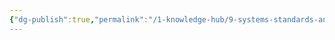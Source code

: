 ```yaml
---
{"dg-publish":true,"permalink":"/1-knowledge-hub/9-systems-standards-and-plans-in-place/whole-life-design-drawing-excalidraw/","tags":["excalidraw"],"noteIcon":""}
---
```

<style> .container {font-family: sans-serif; text-align: center;} .button-wrapper button {z-index: 1;height: 40px; width: 100px; margin: 10px;padding: 5px;} .excalidraw .App-menu_top .buttonList { display: flex;} .excalidraw-wrapper { height: 800px; margin: 50px; position: relative;} :root[dir="ltr"] .excalidraw .layer-ui__wrapper .zen-mode-transition.App-menu_bottom--transition-left {transform: none;} </style><script src="https://cdn.jsdelivr.net/npm/react@17/umd/react.production.min.js"></script><script src="https://cdn.jsdelivr.net/npm/react-dom@17/umd/react-dom.production.min.js"></script><script type="text/javascript" src="https://cdn.jsdelivr.net/npm/@excalidraw/excalidraw@0/dist/excalidraw.production.min.js"></script><div id="Whole_Life_Design_Drawingexcalidraw.md"></div><script>(function(){const InitialData={"type":"excalidraw","version":2,"source":"https://github.com/zsviczian/obsidian-excalidraw-plugin/releases/tag/2.9.2","elements":[{"id":"o38tMphd","type":"text","x":-844.5,"y":-191.97991071428572,"width":155.2679443359375,"height":45,"angle":0,"strokeColor":"#1e1e1e","backgroundColor":"transparent","fillStyle":"solid","strokeWidth":2,"strokeStyle":"solid","roughness":1,"opacity":100,"groupIds":[],"frameId":null,"index":"a1","roundness":null,"seed":16161003,"version":85,"versionNonce":1665982091,"isDeleted":false,"boundElements":[],"updated":1743486677004,"link":null,"locked":false,"text":"Life Has ","rawText":"Life Has ","fontSize":36,"fontFamily":5,"textAlign":"left","verticalAlign":"top","containerId":null,"originalText":"Life Has ","autoResize":true,"lineHeight":1.25},{"id":"FO3WvwQVC3SA8tZGu2rhy","type":"arrow","x":-652.5,"y":-171.97991071428572,"width":194,"height":15,"angle":0,"strokeColor":"#1e1e1e","backgroundColor":"transparent","fillStyle":"solid","strokeWidth":2,"strokeStyle":"solid","roughness":1,"opacity":100,"groupIds":[],"frameId":null,"index":"a2","roundness":{"type":2},"seed":1504643755,"version":121,"versionNonce":1256641835,"isDeleted":false,"boundElements":[],"updated":1743486677004,"link":null,"locked":false,"points":[[0,0],[194,15]],"lastCommittedPoint":null,"startBinding":null,"endBinding":null,"startArrowhead":null,"endArrowhead":"arrow","elbowed":false},{"id":"ftQapVwG1U3_u67oae5Af","type":"rectangle","x":-375.5,"y":-201.9799107142857,"width":255,"height":47.99999999999998,"angle":0,"strokeColor":"#1e1e1e","backgroundColor":"transparent","fillStyle":"solid","strokeWidth":2,"strokeStyle":"solid","roughness":1,"opacity":100,"groupIds":[],"frameId":null,"index":"a3","roundness":{"type":3},"seed":1424936651,"version":153,"versionNonce":625539019,"isDeleted":false,"boundElements":[{"id":"-vJOIjCK3lzqhtRuK2vbd","type":"arrow"},{"id":"5ZtbZkZsVScZqamrRWmmN","type":"arrow"}],"updated":1743486677004,"link":null,"locked":false},{"id":"ICp4bphY","type":"text","x":-288.5,"y":-200.97991071428572,"width":110.41195678710938,"height":45,"angle":0,"strokeColor":"#1e1e1e","backgroundColor":"transparent","fillStyle":"solid","strokeWidth":2,"strokeStyle":"solid","roughness":1,"opacity":100,"groupIds":[],"frameId":null,"index":"a4","roundness":null,"seed":1357886981,"version":155,"versionNonce":395929515,"isDeleted":false,"boundElements":[],"updated":1743486677004,"link":null,"locked":false,"text":"Basis ","rawText":"Basis ","fontSize":36,"fontFamily":5,"textAlign":"left","verticalAlign":"top","containerId":null,"originalText":"Basis ","autoResize":true,"lineHeight":1.25},{"id":"-vJOIjCK3lzqhtRuK2vbd","type":"arrow","x":-113.5,"y":-175.20428599024157,"width":258,"height":17.77562472404415,"angle":0,"strokeColor":"#1971c2","backgroundColor":"transparent","fillStyle":"solid","strokeWidth":2,"strokeStyle":"solid","roughness":1,"opacity":100,"groupIds":[],"frameId":null,"index":"a6","roundness":{"type":2},"seed":1783567045,"version":170,"versionNonce":407600389,"isDeleted":false,"boundElements":[],"updated":1743486677005,"link":null,"locked":false,"points":[[0,0],[258,-17.77562472404415]],"lastCommittedPoint":null,"startBinding":{"elementId":"ftQapVwG1U3_u67oae5Af","focus":0.367319538777444,"gap":7,"fixedPoint":null},"endBinding":null,"startArrowhead":null,"endArrowhead":"arrow","elbowed":false},{"id":"lsy6YRwm","type":"text","x":151.5,"y":-227.97991071428572,"width":154.33193969726562,"height":45,"angle":0,"strokeColor":"#1971c2","backgroundColor":"transparent","fillStyle":"solid","strokeWidth":2,"strokeStyle":"solid","roughness":1,"opacity":100,"groupIds":[],"frameId":null,"index":"a7","roundness":null,"seed":1581923621,"version":43,"versionNonce":1654503659,"isDeleted":false,"boundElements":[],"updated":1743486677004,"link":null,"locked":false,"text":"Routines","rawText":"Routines","fontSize":36,"fontFamily":5,"textAlign":"left","verticalAlign":"top","containerId":null,"originalText":"Routines","autoResize":true,"lineHeight":1.25},{"id":"i9KcwAUyP2UyUWuePDn6Z","type":"ellipse","x":-461.5,"y":-187.97991071428572,"width":13,"height":63,"angle":0,"strokeColor":"#1e1e1e","backgroundColor":"transparent","fillStyle":"solid","strokeWidth":2,"strokeStyle":"solid","roughness":1,"opacity":100,"groupIds":[],"frameId":null,"index":"a9","roundness":{"type":2},"seed":1857569131,"version":63,"versionNonce":871195531,"isDeleted":false,"boundElements":[{"id":"5ZtbZkZsVScZqamrRWmmN","type":"arrow"},{"id":"Q9_I89kXhLVXUXLjW0KMn","type":"arrow"}],"updated":1743486677004,"link":null,"locked":false},{"id":"5ZtbZkZsVScZqamrRWmmN","type":"arrow","x":-451.5,"y":-163.97991071428572,"width":80,"height":20,"angle":0,"strokeColor":"#1e1e1e","backgroundColor":"transparent","fillStyle":"solid","strokeWidth":2,"strokeStyle":"solid","roughness":1,"opacity":100,"groupIds":[],"frameId":null,"index":"aA","roundness":{"type":2},"seed":1867526251,"version":123,"versionNonce":410632133,"isDeleted":false,"boundElements":[],"updated":1743486677005,"link":null,"locked":false,"points":[[0,0],[80,-20]],"lastCommittedPoint":null,"startBinding":{"elementId":"i9KcwAUyP2UyUWuePDn6Z","focus":-0.21003816401437947,"gap":1,"fixedPoint":null},"endBinding":{"elementId":"ftQapVwG1U3_u67oae5Af","focus":0.6599552572706937,"gap":1,"fixedPoint":null},"startArrowhead":null,"endArrowhead":"arrow","elbowed":false},{"id":"Q9_I89kXhLVXUXLjW0KMn","type":"arrow","x":-447.5,"y":-130.97991071428572,"width":75,"height":39,"angle":0,"strokeColor":"#1e1e1e","backgroundColor":"transparent","fillStyle":"solid","strokeWidth":2,"strokeStyle":"solid","roughness":1,"opacity":100,"groupIds":[],"frameId":null,"index":"aB","roundness":{"type":2},"seed":490892523,"version":91,"versionNonce":1628929829,"isDeleted":false,"boundElements":[],"updated":1743486677005,"link":null,"locked":false,"points":[[0,0],[75,39]],"lastCommittedPoint":null,"startBinding":{"elementId":"i9KcwAUyP2UyUWuePDn6Z","focus":0.6818005192153058,"gap":3.555921379439921,"fixedPoint":null},"endBinding":null,"startArrowhead":null,"endArrowhead":"arrow","elbowed":false},{"id":"ZMwW3k1zXdykHtwmRWQsu","type":"rectangle","x":-374.5,"y":-103.97991071428572,"width":256,"height":55,"angle":0,"strokeColor":"#1e1e1e","backgroundColor":"transparent","fillStyle":"solid","strokeWidth":2,"strokeStyle":"solid","roughness":1,"opacity":100,"groupIds":[],"frameId":null,"index":"aC","roundness":{"type":3},"seed":520042539,"version":96,"versionNonce":2051460267,"isDeleted":false,"boundElements":[{"type":"text","id":"Eh29m81H"}],"updated":1743486677004,"link":null,"locked":false},{"id":"Eh29m81H","type":"text","x":-310.48998260498047,"y":-98.97991071428572,"width":127.97996520996094,"height":45,"angle":0,"strokeColor":"#1e1e1e","backgroundColor":"transparent","fillStyle":"solid","strokeWidth":2,"strokeStyle":"solid","roughness":1,"opacity":100,"groupIds":[],"frameId":null,"index":"aD","roundness":null,"seed":2051524517,"version":39,"versionNonce":1690173259,"isDeleted":false,"boundElements":[],"updated":1743486677004,"link":null,"locked":false,"text":"Addons","rawText":"Addons","fontSize":36,"fontFamily":5,"textAlign":"center","verticalAlign":"middle","containerId":"ZMwW3k1zXdykHtwmRWQsu","originalText":"Addons","autoResize":true,"lineHeight":1.25},{"id":"7PlHUO0xA8M-Fr4bLjKgV","type":"arrow","x":-110.30974654592575,"y":-82.14817453656991,"width":258,"height":17.77562472404415,"angle":0,"strokeColor":"#1971c2","backgroundColor":"transparent","fillStyle":"solid","strokeWidth":2,"strokeStyle":"solid","roughness":1,"opacity":100,"groupIds":[],"frameId":null,"index":"aE","roundness":{"type":2},"seed":1592596517,"version":187,"versionNonce":1794498027,"isDeleted":false,"boundElements":[],"updated":1743486677004,"link":null,"locked":false,"points":[[0,0],[258,-17.77562472404415]],"lastCommittedPoint":null,"startBinding":null,"endBinding":null,"startArrowhead":null,"endArrowhead":"arrow","elbowed":false},{"id":"2ypRy1K8","type":"text","x":149.5,"y":-146.97991071428572,"width":174.70794677734375,"height":90,"angle":0,"strokeColor":"#1971c2","backgroundColor":"transparent","fillStyle":"solid","strokeWidth":2,"strokeStyle":"solid","roughness":1,"opacity":100,"groupIds":[],"frameId":null,"index":"aF","roundness":null,"seed":315259851,"version":117,"versionNonce":670623883,"isDeleted":false,"boundElements":[],"updated":1743486677004,"link":null,"locked":false,"text":"Projects \n& Spheres","rawText":"Projects \n& Spheres","fontSize":36,"fontFamily":5,"textAlign":"left","verticalAlign":"top","containerId":null,"originalText":"Projects \n& Spheres","autoResize":true,"lineHeight":1.25},{"id":"ECnxKtOg3_TkLboffHda6","type":"line","x":274.0148164528971,"y":-317.80742066563477,"width":172.8571428571429,"height":158.57142857142856,"angle":0,"strokeColor":"#2f9e44","backgroundColor":"transparent","fillStyle":"solid","strokeWidth":2,"strokeStyle":"solid","roughness":1,"opacity":100,"groupIds":[],"frameId":null,"index":"aI","roundness":{"type":2},"seed":1513094917,"version":60,"versionNonce":723073093,"isDeleted":false,"boundElements":[],"updated":1743486698762,"link":null,"locked":false,"points":[[0,0],[172.8571428571429,158.57142857142856]],"lastCommittedPoint":null,"startBinding":null,"endBinding":null,"startArrowhead":null,"endArrowhead":null},{"id":"Kl7rN57nq-5YAfeW7AInu","type":"line","x":449.7291021671829,"y":-160.6645635227776,"width":141.42857142857156,"height":191.42857142857144,"angle":0,"strokeColor":"#2f9e44","backgroundColor":"transparent","fillStyle":"solid","strokeWidth":2,"strokeStyle":"solid","roughness":1,"opacity":100,"groupIds":[],"frameId":null,"index":"aJ","roundness":{"type":2},"seed":152801579,"version":38,"versionNonce":1241319179,"isDeleted":false,"boundElements":[],"updated":1743486702061,"link":null,"locked":false,"points":[[0,0],[-141.42857142857156,191.42857142857144]],"lastCommittedPoint":null,"startBinding":null,"endBinding":null,"startArrowhead":null,"endArrowhead":null},{"id":"J4wEO_uD3e1dnsEV5mBoT","type":"arrow","x":451.157673595754,"y":-159.23599209420615,"width":204.28571428571422,"height":0,"angle":0,"strokeColor":"#2f9e44","backgroundColor":"transparent","fillStyle":"solid","strokeWidth":2,"strokeStyle":"solid","roughness":1,"opacity":100,"groupIds":[],"frameId":null,"index":"aK","roundness":{"type":2},"seed":920737413,"version":62,"versionNonce":1584130117,"isDeleted":false,"boundElements":[{"type":"text","id":"ORZH5pwH"}],"updated":1743486728045,"link":null,"locked":false,"points":[[0,0],[204.28571428571422,0]],"lastCommittedPoint":null,"startBinding":null,"endBinding":null,"startArrowhead":null,"endArrowhead":"arrow","elbowed":false},{"id":"ORZH5pwH","type":"text","x":533.7705395887087,"y":-181.73599209420615,"width":39.05998229980469,"height":45,"angle":0,"strokeColor":"#2f9e44","backgroundColor":"transparent","fillStyle":"solid","strokeWidth":2,"strokeStyle":"solid","roughness":1,"opacity":100,"groupIds":[],"frameId":null,"index":"aKV","roundness":null,"seed":1099573093,"version":5,"versionNonce":2094623371,"isDeleted":false,"boundElements":[],"updated":1743486728046,"link":null,"locked":false,"text":"by","rawText":"by","fontSize":36,"fontFamily":5,"textAlign":"center","verticalAlign":"middle","containerId":"J4wEO_uD3e1dnsEV5mBoT","originalText":"by","autoResize":true,"lineHeight":1.25},{"id":"eZEDqXKP","type":"text","x":465.4433878814684,"y":-207.8074206656347,"width":161.53192138671875,"height":45,"angle":0,"strokeColor":"#2f9e44","backgroundColor":"transparent","fillStyle":"solid","strokeWidth":2,"strokeStyle":"solid","roughness":1,"opacity":100,"groupIds":[],"frameId":null,"index":"aL","roundness":null,"seed":1359625029,"version":61,"versionNonce":824544075,"isDeleted":false,"boundElements":[],"updated":1743486730855,"link":null,"locked":false,"text":"Tracking ","rawText":"Tracking ","fontSize":36,"fontFamily":5,"textAlign":"left","verticalAlign":"top","containerId":null,"originalText":"Tracking ","autoResize":true,"lineHeight":1.25},{"id":"TIsSpVgl","type":"text","x":711.1576735957542,"y":-206.37884923706332,"width":232.9559326171875,"height":270,"angle":0,"strokeColor":"#2f9e44","backgroundColor":"transparent","fillStyle":"solid","strokeWidth":2,"strokeStyle":"solid","roughness":1,"opacity":100,"groupIds":[],"frameId":null,"index":"aM","roundness":null,"seed":138153419,"version":68,"versionNonce":1980194437,"isDeleted":false,"boundElements":[],"updated":1743486769923,"link":null,"locked":false,"text":"Habits App\nNotion\nS. health App\nBluecoins\nObsidian\n","rawText":"Habits App\nNotion\nS. health App\nBluecoins\nObsidian\n","fontSize":36,"fontFamily":5,"textAlign":"left","verticalAlign":"top","containerId":null,"originalText":"Habits App\nNotion\nS. health App\nBluecoins\nObsidian\n","autoResize":true,"lineHeight":1.25},{"id":"s9R1GWsQqSSdfm8OlSzeo","type":"ellipse","x":-371.6994692613887,"y":57.90686504865096,"width":252.8571428571429,"height":115.71428571428578,"angle":0,"strokeColor":"#1e1e1e","backgroundColor":"transparent","fillStyle":"solid","strokeWidth":2,"strokeStyle":"solid","roughness":1,"opacity":100,"groupIds":[],"frameId":null,"index":"aN","roundness":{"type":2},"seed":405288683,"version":41,"versionNonce":1000705829,"isDeleted":false,"boundElements":[{"type":"text","id":"eaSsG3qp"},{"id":"HvVj3HE4FQxdsX97cEcQS","type":"arrow"}],"updated":1743486815249,"link":null,"locked":false},{"id":"eaSsG3qp","type":"text","x":-305.3613764802777,"y":93.35282985142928,"width":120.38395690917969,"height":45,"angle":0,"strokeColor":"#1e1e1e","backgroundColor":"transparent","fillStyle":"solid","strokeWidth":2,"strokeStyle":"solid","roughness":1,"opacity":100,"groupIds":[],"frameId":null,"index":"aO","roundness":null,"seed":184002027,"version":12,"versionNonce":133987691,"isDeleted":false,"boundElements":[],"updated":1743486798340,"link":null,"locked":false,"text":"Liesure","rawText":"Liesure","fontSize":36,"fontFamily":5,"textAlign":"center","verticalAlign":"middle","containerId":"s9R1GWsQqSSdfm8OlSzeo","originalText":"Liesure","autoResize":true,"lineHeight":1.25},{"id":"HvVj3HE4FQxdsX97cEcQS","type":"arrow","x":-113.3515146482263,"y":115.79239072174254,"width":232.27087026948325,"height":18.884871494865948,"angle":0,"strokeColor":"#1971c2","backgroundColor":"transparent","fillStyle":"solid","strokeWidth":2,"strokeStyle":"solid","roughness":1,"opacity":100,"groupIds":[],"frameId":null,"index":"aP","roundness":{"type":2},"seed":784027979,"version":242,"versionNonce":571791205,"isDeleted":false,"boundElements":[],"updated":1743526895939,"link":null,"locked":false,"points":[[0,0],[232.27087026948325,18.884871494865948]],"lastCommittedPoint":null,"startBinding":{"elementId":"s9R1GWsQqSSdfm8OlSzeo","focus":-0.15699923208660954,"gap":5.490824997125657,"fixedPoint":null},"endBinding":null,"startArrowhead":null,"endArrowhead":"arrow","elbowed":false},{"id":"A1sxpQqs","type":"text","x":134.1942696214935,"y":112.54972219150807,"width":200.8799285888672,"height":180,"angle":0,"strokeColor":"#1971c2","backgroundColor":"transparent","fillStyle":"solid","strokeWidth":2,"strokeStyle":"solid","roughness":1,"opacity":100,"groupIds":[],"frameId":null,"index":"aR","roundness":null,"seed":2015959723,"version":89,"versionNonce":141948683,"isDeleted":false,"boundElements":[],"updated":1743486861122,"link":null,"locked":false,"text":"Books, \nMovies,\nFamily Time\nTravel etc","rawText":"Books, \nMovies,\nFamily Time\nTravel etc","fontSize":36,"fontFamily":5,"textAlign":"left","verticalAlign":"top","containerId":null,"originalText":"Books, \nMovies,\nFamily Time\nTravel etc","autoResize":true,"lineHeight":1.25},{"id":"gyvGq2XmVjtfx6cgKY_G6","type":"arrow","x":391.3447879673782,"y":210.94257933436523,"width":244.28571428571416,"height":1.4285714285714448,"angle":0,"strokeColor":"#2f9e44","backgroundColor":"transparent","fillStyle":"solid","strokeWidth":2,"strokeStyle":"solid","roughness":1,"opacity":100,"groupIds":[],"frameId":null,"index":"aY","roundness":{"type":2},"seed":641907109,"version":107,"versionNonce":270097573,"isDeleted":false,"boundElements":[{"type":"text","id":"KjBbVSJZ"}],"updated":1743486874734,"link":null,"locked":false,"points":[[0,0],[244.28571428571416,1.4285714285714448]],"lastCommittedPoint":null,"startBinding":{"elementId":"yMzUTo4z","focus":1.1591032802396304,"gap":14.28571428571442,"fixedPoint":null},"endBinding":null,"startArrowhead":null,"endArrowhead":"arrow","elbowed":false},{"id":"KjBbVSJZ","type":"text","x":493.9576539603329,"y":189.15686504865096,"width":39.05998229980469,"height":45,"angle":0,"strokeColor":"#2f9e44","backgroundColor":"transparent","fillStyle":"solid","strokeWidth":2,"strokeStyle":"solid","roughness":1,"opacity":100,"groupIds":[],"frameId":null,"index":"aZ","roundness":null,"seed":593902853,"version":8,"versionNonce":1383598859,"isDeleted":false,"boundElements":[],"updated":1743486871007,"link":null,"locked":false,"text":"by","rawText":"by","fontSize":36,"fontFamily":5,"textAlign":"center","verticalAlign":"middle","containerId":"gyvGq2XmVjtfx6cgKY_G6","originalText":"by","autoResize":true,"lineHeight":1.25},{"id":"yMzUTo4z","type":"text","x":405.63050225309263,"y":162.37115076293668,"width":161.53192138671875,"height":45,"angle":0,"strokeColor":"#2f9e44","backgroundColor":"transparent","fillStyle":"solid","strokeWidth":2,"strokeStyle":"solid","roughness":1,"opacity":100,"groupIds":[],"frameId":null,"index":"aa","roundness":null,"seed":1812092005,"version":83,"versionNonce":7372805,"isDeleted":false,"boundElements":[{"id":"gyvGq2XmVjtfx6cgKY_G6","type":"arrow"}],"updated":1743486874734,"link":null,"locked":false,"text":"Tracking ","rawText":"Tracking ","fontSize":36,"fontFamily":5,"textAlign":"left","verticalAlign":"top","containerId":null,"originalText":"Tracking ","autoResize":true,"lineHeight":1.25},{"id":"WngME7hR","type":"text","x":665.4433878814684,"y":197.90686504865107,"width":291.27587890625,"height":45,"angle":0,"strokeColor":"#2f9e44","backgroundColor":"transparent","fillStyle":"solid","strokeWidth":2,"strokeStyle":"solid","roughness":1,"opacity":100,"groupIds":[],"frameId":null,"index":"ah","roundness":null,"seed":1199178437,"version":44,"versionNonce":273609611,"isDeleted":false,"boundElements":[],"updated":1743486889711,"link":null,"locked":false,"text":"Microsoft To do","rawText":"Microsoft To do","fontSize":36,"fontFamily":5,"textAlign":"left","verticalAlign":"top","containerId":null,"originalText":"Microsoft To do","autoResize":true,"lineHeight":1.25},{"id":"ZOPJXvrvGJMjWDHwce3ut","type":"freedraw","x":230.68148311956338,"y":-238.9185317767458,"width":966.6666666666665,"height":313.33333333333337,"angle":0,"strokeColor":"#f08c00","backgroundColor":"transparent","fillStyle":"solid","strokeWidth":1,"strokeStyle":"solid","roughness":1,"opacity":100,"groupIds":[],"frameId":null,"index":"aj","roundness":null,"seed":2045846923,"version":107,"versionNonce":1737623429,"isDeleted":false,"boundElements":[],"updated":1743498322544,"link":null,"locked":false,"points":[[0,0],[0,-13.333333333333371],[0,-42.222222222222285],[0,-46.66666666666663],[2.2222222222221717,-66.66666666666663],[2.2222222222221717,-84.44444444444446],[2.2222222222221717,-93.33333333333337],[2.2222222222221717,-102.22222222222229],[2.2222222222221717,-111.11111111111109],[2.2222222222221717,-120],[2.2222222222221717,-124.44444444444446],[2.2222222222221717,-131.1111111111111],[2.2222222222221717,-135.55555555555554],[2.2222222222221717,-142.22222222222229],[4.444444444444343,-151.1111111111111],[6.6666666666667425,-157.77777777777783],[6.6666666666667425,-162.22222222222229],[8.888888888888914,-166.66666666666669],[11.111111111111086,-171.11111111111114],[15.555555555555657,-180],[20,-186.66666666666669],[28.888888888888914,-193.33333333333337],[31.111111111111086,-193.33333333333337],[46.66666666666674,-202.22222222222223],[55.55555555555566,-204.44444444444446],[66.66666666666674,-208.8888888888889],[84.44444444444434,-211.11111111111114],[97.77777777777783,-211.11111111111114],[115.55555555555566,-211.11111111111114],[144.44444444444434,-213.33333333333337],[162.22222222222217,-213.33333333333337],[180,-213.33333333333337],[195.55555555555566,-213.33333333333337],[217.77777777777783,-213.33333333333337],[231.1111111111113,-211.11111111111114],[242.22222222222217,-206.66666666666669],[257.7777777777778,-200],[266.6666666666665,-195.55555555555554],[275.55555555555566,-188.8888888888889],[288.8888888888887,-180],[297.7777777777778,-171.11111111111114],[304.44444444444434,-168.8888888888889],[317.7777777777778,-157.77777777777783],[324.44444444444434,-148.8888888888889],[342.2222222222222,-133.33333333333337],[353.3333333333335,-122.22222222222229],[366.6666666666665,-111.11111111111109],[375.55555555555566,-102.22222222222229],[388.8888888888887,-91.11111111111109],[400,-82.22222222222229],[406.6666666666665,-77.77777777777783],[424.44444444444434,-66.66666666666663],[442.2222222222222,-57.77777777777783],[453.3333333333335,-51.111111111111086],[471.1111111111113,-44.44444444444446],[491.1111111111113,-35.55555555555554],[513.3333333333335,-26.66666666666663],[535.5555555555557,-20],[564.4444444444443,-11.111111111111086],[595.5555555555557,-6.666666666666629],[613.3333333333335,-2.2222222222222854],[626.6666666666665,-2.2222222222222854],[633.3333333333335,0],[664.4444444444443,4.444444444444457],[677.7777777777778,4.444444444444457],[695.5555555555557,4.444444444444457],[708.8888888888887,4.444444444444457],[722.2222222222222,4.444444444444457],[737.7777777777778,2.2222222222221717],[742.2222222222222,0],[760,-4.444444444444457],[768.8888888888887,-6.666666666666629],[777.7777777777778,-6.666666666666629],[786.6666666666665,-6.666666666666629],[791.1111111111113,-6.666666666666629],[795.5555555555557,-6.666666666666629],[797.7777777777778,-6.666666666666629],[800,-6.666666666666629],[802.2222222222222,-6.666666666666629],[804.4444444444443,-2.2222222222222854],[808.8888888888887,2.2222222222221717],[815.5555555555557,8.888888888888914],[822.2222222222222,15.555555555555543],[828.8888888888887,22.22222222222217],[833.3333333333335,26.66666666666663],[840,33.33333333333337],[846.6666666666665,42.22222222222217],[851.1111111111113,46.66666666666663],[857.7777777777778,53.33333333333337],[864.4444444444443,57.777777777777715],[871.1111111111113,64.44444444444446],[880,73.33333333333337],[886.6666666666665,77.77777777777771],[897.7777777777778,88.88888888888891],[902.2222222222222,88.88888888888891],[911.1111111111113,93.33333333333337],[915.5555555555557,95.55555555555554],[920,95.55555555555554],[924.4444444444443,97.77777777777771],[928.8888888888887,100],[937.7777777777778,100],[944.4444444444443,100],[953.3333333333335,100],[962.2222222222222,100],[966.6666666666665,100],[966.6666666666665,100]],"pressures":[],"simulatePressure":true,"lastCommittedPoint":null},{"id":"rtusSFPKxBDkZOAm5RFv0","type":"arrow","x":1175.1259275640077,"y":-141.14075399896808,"width":48.88888888888914,"height":11.1111111111112,"angle":0,"strokeColor":"#f08c00","backgroundColor":"transparent","fillStyle":"solid","strokeWidth":1,"strokeStyle":"solid","roughness":1,"opacity":100,"groupIds":[],"frameId":null,"index":"ak","roundness":{"type":2},"seed":1477688811,"version":24,"versionNonce":1454675307,"isDeleted":false,"boundElements":[],"updated":1743498327229,"link":null,"locked":false,"points":[[0,0],[48.88888888888914,11.1111111111112]],"lastCommittedPoint":null,"startBinding":null,"endBinding":null,"startArrowhead":null,"endArrowhead":"arrow","elbowed":false},{"id":"QFdj5DkN","type":"text","x":1592.903705341786,"y":-321.14075399896797,"width":328.9678955078125,"height":180,"angle":0,"strokeColor":"#f08c00","backgroundColor":"transparent","fillStyle":"solid","strokeWidth":1,"strokeStyle":"solid","roughness":1,"opacity":100,"groupIds":[],"frameId":null,"index":"al","roundness":null,"seed":553019941,"version":98,"versionNonce":15037281,"isDeleted":false,"boundElements":[{"id":"hyiYiMqzCZoMAz4sQQAp-","type":"arrow"},{"id":"nkF9APCoTSjKceRhdohfz","type":"arrow"},{"id":"00x-PkKlW7oix43sxxkv5","type":"arrow"}],"updated":1743526412288,"link":null,"locked":false,"text":"1. Morning Routine\n2. Evening Routine\n3. Office Routine\n","rawText":"1. Morning Routine\n2. Evening Routine\n3. Office Routine\n","fontSize":36,"fontFamily":5,"textAlign":"left","verticalAlign":"top","containerId":null,"originalText":"1. Morning Routine\n2. Evening Routine\n3. Office Routine\n","autoResize":true,"lineHeight":1.25},{"id":"lm5HVYndmA8knVceudTbS","type":"ellipse","x":1237.3481497862304,"y":-196.69630955452362,"width":24.44444444444434,"height":137.77777777777783,"angle":0,"strokeColor":"#f08c00","backgroundColor":"transparent","fillStyle":"solid","strokeWidth":1,"strokeStyle":"solid","roughness":1,"opacity":100,"groupIds":[],"frameId":null,"index":"am","roundness":{"type":2},"seed":898999627,"version":73,"versionNonce":666316875,"isDeleted":false,"boundElements":[{"id":"VOWLzwCVxERrCcwZNRPyn","type":"arrow"},{"id":"3cSQ97NxKC8p8LCaOK_YN","type":"arrow"},{"id":"-HioPaYq_nh_9IGaIrTOW","type":"arrow"}],"updated":1743498831325,"link":null,"locked":false},{"id":"VOWLzwCVxERrCcwZNRPyn","type":"arrow","x":1252.9037053417856,"y":-161.14075399896808,"width":306.6666666666665,"height":102.22222222222217,"angle":0,"strokeColor":"#f08c00","backgroundColor":"transparent","fillStyle":"solid","strokeWidth":1,"strokeStyle":"solid","roughness":1,"opacity":100,"groupIds":[],"frameId":null,"index":"an","roundness":{"type":2},"seed":1789724747,"version":29,"versionNonce":1949569317,"isDeleted":false,"boundElements":[],"updated":1743498786063,"link":null,"locked":false,"points":[[0,0],[306.6666666666665,-102.22222222222217]],"lastCommittedPoint":null,"startBinding":{"elementId":"lm5HVYndmA8knVceudTbS","focus":-0.4669261078656116,"gap":1,"fixedPoint":null},"endBinding":null,"startArrowhead":null,"endArrowhead":"arrow","elbowed":false},{"id":"3cSQ97NxKC8p8LCaOK_YN","type":"arrow","x":1259.570372008452,"y":-125.58519844341254,"width":300,"height":155.55555555555566,"angle":0,"strokeColor":"#f08c00","backgroundColor":"transparent","fillStyle":"solid","strokeWidth":1,"strokeStyle":"solid","roughness":1,"opacity":100,"groupIds":[],"frameId":null,"index":"ao","roundness":{"type":2},"seed":1139476293,"version":27,"versionNonce":1306692011,"isDeleted":false,"boundElements":[],"updated":1743498788946,"link":null,"locked":false,"points":[[0,0],[300,155.55555555555566]],"lastCommittedPoint":null,"startBinding":{"elementId":"lm5HVYndmA8knVceudTbS","focus":-0.04282989723757818,"gap":1,"fixedPoint":null},"endBinding":null,"startArrowhead":null,"endArrowhead":"arrow","elbowed":false},{"id":"-HioPaYq_nh_9IGaIrTOW","type":"arrow","x":1244.0148164528969,"y":-76.69630955452362,"width":313.33333333333303,"height":344.44444444444457,"angle":0,"strokeColor":"#f08c00","backgroundColor":"transparent","fillStyle":"solid","strokeWidth":1,"strokeStyle":"solid","roughness":1,"opacity":100,"groupIds":[],"frameId":null,"index":"ap","roundness":{"type":2},"seed":1584514443,"version":58,"versionNonce":684858795,"isDeleted":false,"boundElements":[],"updated":1743498831325,"link":null,"locked":false,"points":[[0,0],[313.33333333333303,344.44444444444457]],"lastCommittedPoint":null,"startBinding":{"elementId":"lm5HVYndmA8knVceudTbS","focus":0.8152275250947015,"gap":1,"fixedPoint":null},"endBinding":null,"startArrowhead":null,"endArrowhead":"arrow","elbowed":false},{"id":"dp2CaW3D","type":"text","x":1615.1259275640077,"y":-36.69630955452362,"width":751.7516479492188,"height":135,"angle":0,"strokeColor":"#f08c00","backgroundColor":"transparent","fillStyle":"solid","strokeWidth":1,"strokeStyle":"solid","roughness":1,"opacity":100,"groupIds":[],"frameId":null,"index":"aq","roundness":null,"seed":1897519499,"version":204,"versionNonce":1284777931,"isDeleted":false,"boundElements":[],"updated":1743499739448,"link":null,"locked":false,"text":"1. Home Organizing routine\n2. Google Photos Organizing routine\n3. Insta all Saved posts organizing routine","rawText":"1. Home Organizing routine\n2. Google Photos Organizing routine\n3. Insta all Saved posts organizing routine","fontSize":36,"fontFamily":5,"textAlign":"left","verticalAlign":"top","containerId":null,"originalText":"1. Home Organizing routine\n2. Google Photos Organizing routine\n3. Insta all Saved posts organizing routine","autoResize":true,"lineHeight":1.25},{"id":"Y6FCL3iO","type":"text","x":1584.0148164528969,"y":249.97035711214312,"width":605.4837646484375,"height":135,"angle":0,"strokeColor":"#f08c00","backgroundColor":"transparent","fillStyle":"solid","strokeWidth":1,"strokeStyle":"solid","roughness":1,"opacity":100,"groupIds":[],"frameId":null,"index":"ar","roundness":null,"seed":2000652043,"version":201,"versionNonce":678049579,"isDeleted":false,"boundElements":[],"updated":1743499075082,"link":null,"locked":false,"text":"1. Monthly Financial R&P routine\n2. Quarterly Financial R&P routine\n3. Diet & Exercise R&P routine ","rawText":"1. Monthly Financial R&P routine\n2. Quarterly Financial R&P routine\n3. Diet & Exercise R&P routine ","fontSize":36,"fontFamily":5,"textAlign":"left","verticalAlign":"top","containerId":null,"originalText":"1. Monthly Financial R&P routine\n2. Quarterly Financial R&P routine\n3. Diet & Exercise R&P routine ","autoResize":true,"lineHeight":1.25},{"id":"O4RA6PKl","type":"text","x":1628.4592608973412,"y":-376.69630955452357,"width":222.40789794921875,"height":41.4,"angle":0,"strokeColor":"#f08c00","backgroundColor":"transparent","fillStyle":"solid","strokeWidth":1,"strokeStyle":"solid","roughness":1,"opacity":100,"groupIds":[],"frameId":null,"index":"as","roundness":null,"seed":37212843,"version":64,"versionNonce":500937739,"isDeleted":false,"boundElements":[],"updated":1743498964319,"link":null,"locked":false,"text":"Daily Routines","rawText":"Daily Routines","fontSize":36,"fontFamily":7,"textAlign":"left","verticalAlign":"top","containerId":null,"originalText":"Daily Routines","autoResize":true,"lineHeight":1.15},{"id":"OIHryNtS","type":"text","x":1770.6814831195634,"y":-78.9185317767458,"width":313.4158630371094,"height":41.4,"angle":0,"strokeColor":"#f08c00","backgroundColor":"transparent","fillStyle":"solid","strokeWidth":1,"strokeStyle":"solid","roughness":1,"opacity":100,"groupIds":[],"frameId":null,"index":"at","roundness":null,"seed":1732275531,"version":22,"versionNonce":1966557125,"isDeleted":false,"boundElements":[],"updated":1743498972488,"link":null,"locked":false,"text":"Organizing Routines","rawText":"Organizing Routines","fontSize":36,"fontFamily":7,"textAlign":"left","verticalAlign":"top","containerId":null,"originalText":"Organizing Routines","autoResize":true,"lineHeight":1.15},{"id":"fEu6LSBP","type":"text","x":1717.34814978623,"y":187.74813488992095,"width":263.015869140625,"height":41.4,"angle":0,"strokeColor":"#f08c00","backgroundColor":"transparent","fillStyle":"solid","strokeWidth":1,"strokeStyle":"solid","roughness":1,"opacity":100,"groupIds":[],"frameId":null,"index":"au","roundness":null,"seed":1669454469,"version":51,"versionNonce":630053419,"isDeleted":false,"boundElements":[],"updated":1743498983759,"link":null,"locked":false,"text":"Planner Routines","rawText":"Planner Routines","fontSize":36,"fontFamily":7,"textAlign":"left","verticalAlign":"top","containerId":null,"originalText":"Planner Routines","autoResize":true,"lineHeight":1.15},{"id":"G4oK14dkBJDNloENaJjl6","type":"freedraw","x":226.23703867511904,"y":-45.58519844341254,"width":1711.1111111111109,"height":786.6666666666667,"angle":0,"strokeColor":"#f08c00","backgroundColor":"transparent","fillStyle":"solid","strokeWidth":1,"strokeStyle":"solid","roughness":1,"opacity":100,"groupIds":[],"frameId":null,"index":"aw","roundness":null,"seed":1542421605,"version":146,"versionNonce":1100622533,"isDeleted":false,"boundElements":[],"updated":1743499099590,"link":null,"locked":false,"points":[[0,0],[-2.222222222222399,0],[-4.444444444444571,2.2222222222222854],[-37.77777777777783,15.555555555555657],[-57.77777777777783,24.444444444444457],[-75.55555555555566,28.888888888888914],[-126.66666666666674,40],[-164.44444444444457,51.1111111111112],[-200,55.55555555555566],[-228.8888888888889,60],[-244.44444444444457,60],[-257.7777777777778,60],[-271.1111111111113,60],[-280,60],[-286.66666666666674,60],[-295.55555555555566,60],[-302.2222222222224,57.77777777777783],[-311.1111111111113,57.77777777777783],[-324.44444444444457,53.33333333333337],[-348.8888888888889,46.66666666666674],[-364.44444444444457,44.44444444444446],[-377.7777777777778,40],[-404.44444444444457,33.33333333333337],[-424.44444444444457,28.888888888888914],[-442.2222222222224,26.666666666666742],[-457.7777777777778,24.444444444444457],[-477.7777777777778,22.222222222222285],[-504.44444444444457,22.222222222222285],[-524.4444444444446,22.222222222222285],[-542.2222222222224,22.222222222222285],[-560,22.222222222222285],[-580,22.222222222222285],[-593.3333333333335,24.444444444444457],[-608.8888888888889,24.444444444444457],[-620,26.666666666666742],[-633.3333333333335,28.888888888888914],[-635.5555555555557,31.1111111111112],[-642.2222222222224,33.33333333333337],[-646.6666666666667,33.33333333333337],[-651.1111111111111,37.77777777777783],[-657.7777777777778,42.222222222222285],[-662.2222222222224,46.66666666666674],[-668.8888888888889,51.1111111111112],[-680,64.44444444444446],[-684.4444444444446,68.88888888888891],[-697.7777777777778,82.22222222222229],[-704.4444444444446,91.1111111111112],[-711.1111111111111,102.22222222222229],[-720,113.33333333333337],[-724.4444444444446,126.66666666666674],[-728.8888888888889,140],[-735.5555555555557,151.1111111111112],[-737.7777777777778,166.66666666666674],[-740,173.33333333333348],[-740,182.22222222222217],[-740,191.1111111111111],[-740,202.22222222222217],[-740,208.8888888888889],[-740,215.55555555555566],[-740,228.8888888888889],[-737.7777777777778,244.44444444444457],[-733.3333333333335,266.66666666666674],[-728.8888888888889,284.44444444444457],[-724.4444444444446,302.2222222222222],[-715.5555555555557,326.66666666666674],[-711.1111111111111,348.8888888888889],[-700,382.2222222222222],[-688.8888888888889,408.8888888888889],[-671.1111111111111,446.66666666666674],[-655.5555555555557,480],[-642.2222222222224,508.8888888888889],[-626.6666666666667,531.1111111111111],[-602.2222222222224,564.4444444444446],[-586.6666666666667,586.6666666666667],[-566.6666666666667,606.6666666666667],[-531.1111111111111,642.2222222222222],[-504.44444444444457,660],[-484.44444444444457,671.1111111111111],[-440,695.5555555555557],[-402.2222222222224,708.8888888888889],[-335.55555555555566,731.1111111111111],[-273.3333333333335,746.6666666666667],[-215.55555555555566,755.5555555555557],[-148.8888888888889,766.6666666666667],[-33.333333333333485,777.7777777777778],[-2.222222222222399,780],[113.33333333333326,786.6666666666667],[171.1111111111111,786.6666666666667],[211.11111111111086,784.4444444444446],[251.11111111111086,777.7777777777778],[280,766.6666666666667],[297.7777777777778,755.5555555555557],[315.55555555555566,740],[326.6666666666665,728.8888888888889],[337.7777777777778,715.5555555555557],[348.8888888888887,702.2222222222222],[362.2222222222222,686.6666666666667],[377.7777777777778,671.1111111111111],[397.7777777777778,651.1111111111111],[413.33333333333303,635.5555555555557],[428.8888888888887,622.2222222222222],[453.33333333333303,600],[464.44444444444434,586.6666666666667],[482.2222222222222,571.1111111111111],[506.6666666666665,555.5555555555557],[520,546.6666666666667],[555.5555555555557,531.1111111111111],[582.2222222222222,520],[604.4444444444443,517.7777777777778],[648.8888888888887,513.3333333333335],[668.8888888888887,511.1111111111111],[704.4444444444443,511.1111111111111],[720,511.1111111111111],[782.2222222222222,511.1111111111111],[811.1111111111109,511.1111111111111],[837.7777777777778,515.5555555555557],[862.2222222222222,517.7777777777778],[875.5555555555557,520],[884.4444444444443,522.2222222222222],[891.1111111111109,524.4444444444446],[895.5555555555557,524.4444444444446],[895.5555555555557,526.6666666666667],[902.2222222222222,526.6666666666667],[904.4444444444443,528.8888888888889],[906.6666666666665,528.8888888888889],[908.8888888888887,531.1111111111111],[911.1111111111109,531.1111111111111],[913.333333333333,533.3333333333335],[917.7777777777778,533.3333333333335],[922.2222222222222,535.5555555555557],[924.4444444444443,537.7777777777778],[926.6666666666665,537.7777777777778],[931.1111111111109,540],[933.333333333333,540],[937.7777777777778,542.2222222222222],[940,544.4444444444446],[942.2222222222222,544.4444444444446],[946.6666666666665,544.4444444444446],[948.8888888888887,546.6666666666667],[953.333333333333,546.6666666666667],[955.5555555555557,546.6666666666667],[962.2222222222222,548.8888888888889],[968.8888888888887,548.8888888888889],[971.1111111111109,548.8888888888889],[971.1111111111109,548.8888888888889]],"pressures":[],"simulatePressure":true,"lastCommittedPoint":null},{"id":"8iFFvtES2ehlSPoGA-svk","type":"freedraw","x":1179.570372008452,"y":481.0814682232542,"width":31.111111111111313,"height":53.33333333333326,"angle":0,"strokeColor":"#f08c00","backgroundColor":"transparent","fillStyle":"solid","strokeWidth":1,"strokeStyle":"solid","roughness":1,"opacity":100,"groupIds":[],"frameId":null,"index":"ax","roundness":null,"seed":619599531,"version":33,"versionNonce":2027541381,"isDeleted":false,"boundElements":[],"updated":1743499102409,"link":null,"locked":false,"points":[[0,0],[6.66666666666697,4.444444444444343],[11.111111111111313,6.6666666666667425],[13.333333333333485,8.888888888888914],[15.555555555555657,11.111111111111086],[20,11.111111111111086],[22.222222222222626,11.111111111111086],[22.222222222222626,13.333333333333258],[24.444444444444798,13.333333333333258],[24.444444444444798,15.55555555555543],[26.66666666666697,15.55555555555543],[28.88888888888914,17.77777777777783],[28.88888888888914,20],[31.111111111111313,20],[31.111111111111313,22.22222222222217],[28.88888888888914,22.22222222222217],[26.66666666666697,24.444444444444343],[24.444444444444798,26.666666666666742],[24.444444444444798,28.888888888888914],[24.444444444444798,31.111111111111086],[24.444444444444798,33.33333333333326],[22.222222222222626,33.33333333333326],[22.222222222222626,35.55555555555543],[22.222222222222626,37.77777777777783],[20,40],[17.77777777777783,42.22222222222217],[17.77777777777783,46.66666666666674],[15.555555555555657,46.66666666666674],[15.555555555555657,48.888888888888914],[13.333333333333485,51.111111111111086],[13.333333333333485,53.33333333333326],[13.333333333333485,53.33333333333326]],"pressures":[],"simulatePressure":true,"lastCommittedPoint":null},{"id":"QYrLzy9jSKWPxtt5Klfku","type":"ellipse","x":1201.7925942306747,"y":385.5259126676988,"width":37.77777777777783,"height":268.8888888888889,"angle":0,"strokeColor":"#f08c00","backgroundColor":"transparent","fillStyle":"solid","strokeWidth":1,"strokeStyle":"solid","roughness":1,"opacity":100,"groupIds":[],"frameId":null,"index":"ay","roundness":{"type":2},"seed":1199583723,"version":41,"versionNonce":1523822379,"isDeleted":false,"boundElements":[{"id":"KOnvR5vfv1sT88FFB8W7t","type":"arrow"},{"id":"fwaPSONNvOkmOqv6Czyo5","type":"arrow"}],"updated":1743499129289,"link":null,"locked":false},{"id":"KOnvR5vfv1sT88FFB8W7t","type":"arrow","x":1221.7925942306747,"y":452.1925793343653,"width":242.22222222222217,"height":88.88888888888891,"angle":0,"strokeColor":"#f08c00","backgroundColor":"transparent","fillStyle":"solid","strokeWidth":1,"strokeStyle":"solid","roughness":1,"opacity":100,"groupIds":[],"frameId":null,"index":"b00","roundness":{"type":2},"seed":708007307,"version":52,"versionNonce":1880325579,"isDeleted":false,"boundElements":[],"updated":1743499118114,"link":null,"locked":false,"points":[[0,0],[242.22222222222217,88.88888888888891]],"lastCommittedPoint":null,"startBinding":{"elementId":"QYrLzy9jSKWPxtt5Klfku","focus":-0.5064923196575448,"gap":1,"fixedPoint":null},"endBinding":null,"startArrowhead":null,"endArrowhead":"arrow","elbowed":false},{"id":"qbqKM4op","type":"text","x":1519.570372008452,"y":545.5259126676985,"width":148.8599395751953,"height":45,"angle":0,"strokeColor":"#f08c00","backgroundColor":"transparent","fillStyle":"solid","strokeWidth":1,"strokeStyle":"solid","roughness":1,"opacity":100,"groupIds":[],"frameId":null,"index":"b01","roundness":null,"seed":65645995,"version":13,"versionNonce":1207128997,"isDeleted":false,"boundElements":[],"updated":1743499124257,"link":null,"locked":false,"text":"Projects","rawText":"Projects","fontSize":36,"fontFamily":5,"textAlign":"left","verticalAlign":"top","containerId":null,"originalText":"Projects","autoResize":true,"lineHeight":1.25},{"id":"fwaPSONNvOkmOqv6Czyo5","type":"arrow","x":1239.570372008452,"y":603.3036904454764,"width":240,"height":97.77777777777783,"angle":0,"strokeColor":"#f08c00","backgroundColor":"transparent","fillStyle":"solid","strokeWidth":1,"strokeStyle":"solid","roughness":1,"opacity":100,"groupIds":[],"frameId":null,"index":"b02","roundness":{"type":2},"seed":603523019,"version":28,"versionNonce":1447884939,"isDeleted":false,"boundElements":[],"updated":1743499129289,"link":null,"locked":false,"points":[[0,0],[240,97.77777777777783]],"lastCommittedPoint":null,"startBinding":{"elementId":"QYrLzy9jSKWPxtt5Klfku","focus":0.5616762931798535,"gap":4.041568326892772,"fixedPoint":null},"endBinding":null,"startArrowhead":null,"endArrowhead":"arrow","elbowed":false},{"id":"IiwFxEij","type":"text","x":1535.1259275640077,"y":703.3036904454764,"width":340.59588623046875,"height":45,"angle":0,"strokeColor":"#f08c00","backgroundColor":"transparent","fillStyle":"solid","strokeWidth":1,"strokeStyle":"solid","roughness":1,"opacity":100,"groupIds":[],"frameId":null,"index":"b03","roundness":null,"seed":176955499,"version":24,"versionNonce":1063136773,"isDeleted":false,"boundElements":[],"updated":1743499137619,"link":null,"locked":false,"text":"Spheres of Activity","rawText":"Spheres of Activity","fontSize":36,"fontFamily":5,"textAlign":"left","verticalAlign":"top","containerId":null,"originalText":"Spheres of Activity","autoResize":true,"lineHeight":1.25},{"id":"S347fZqiezbWByaaJeGjD","type":"freedraw","x":1265.1259275640082,"y":-648.9185317767457,"width":1341.3542215241173,"height":1643.3333333333335,"angle":0,"strokeColor":"#e03131","backgroundColor":"transparent","fillStyle":"solid","strokeWidth":1,"strokeStyle":"solid","roughness":1,"opacity":100,"groupIds":[],"frameId":null,"index":"b04","roundness":null,"seed":760492229,"version":271,"versionNonce":2037707851,"isDeleted":false,"boundElements":[],"updated":1743499744058,"link":null,"locked":false,"points":[[14.920601007063595,0],[11.255698762462515,0],[7.5907965178604355,0],[0.26099202865827564,6.666666666666629],[-3.4039102159438066,20],[-14.398616949748046,33.33333333333326],[-18.063519194349126,46.66666666666663],[-29.058225928153362,63.33333333333326],[-32.72312817275444,76.66666666666663],[-36.388030417356525,86.66666666666663],[-43.71783490655918,96.66666666666663],[-47.38273715116077,110],[-54.712541640363426,133.33333333333326],[-58.377443884965004,150],[-65.70724837416766,166.66666666666663],[-69.37215061876925,183.33333333333326],[-76.70195510797191,206.66666666666674],[-80.36685735257349,223.33333333333326],[-87.69666184177615,240],[-91.36156408637773,256.66666666666674],[-98.69136857558038,283.33333333333326],[-102.35627082018196,300],[-106.02117306478304,320],[-113.35097755398621,340],[-117.01587979858729,366.66666666666674],[-120.68078204318886,390],[-128.01058653239153,410],[-128.01058653239153,430],[-131.67548877699312,456.66666666666674],[-139.00529326619576,483.33333333333326],[-139.00529326619576,503.33333333333326],[-139.00529326619576,526.6666666666667],[-142.67019551079736,543.3333333333333],[-146.33509775539892,563.3333333333333],[-146.33509775539892,583.3333333333333],[-146.33509775539892,610],[-150,626.6666666666667],[-150,656.6666666666667],[-150,676.6666666666667],[-150,686.6666666666667],[-150,716.6666666666667],[-150,736.6666666666667],[-150,763.3333333333333],[-150,773.3333333333333],[-150,876.6666666666667],[-150,893.3333333333333],[-150,913.3333333333333],[-150,933.3333333333333],[-150,950],[-150,970],[-150,976.6666666666667],[-150,1016.6666666666667],[-146.33509775539892,1040],[-146.33509775539892,1050],[-142.67019551079736,1073.3333333333333],[-142.67019551079736,1086.6666666666667],[-139.00529326619576,1103.3333333333333],[-139.00529326619576,1123.3333333333333],[-135.34039102159468,1136.6666666666667],[-135.34039102159468,1146.6666666666667],[-131.67548877699312,1163.3333333333333],[-131.67548877699312,1173.3333333333333],[-131.67548877699312,1183.3333333333333],[-131.67548877699312,1196.6666666666667],[-128.01058653239153,1216.6666666666667],[-128.01058653239153,1226.6666666666667],[-124.34568428779045,1240.0000000000002],[-120.68078204318886,1253.3333333333333],[-120.68078204318886,1266.6666666666667],[-117.01587979858729,1280.0000000000002],[-117.01587979858729,1296.6666666666667],[-113.35097755398621,1303.3333333333333],[-109.68607530938463,1313.3333333333333],[-109.68607530938463,1323.3333333333333],[-106.02117306478304,1330.0000000000002],[-102.35627082018196,1350.0000000000002],[-98.69136857558038,1356.6666666666667],[-95.0264663309788,1366.6666666666667],[-91.36156408637773,1376.6666666666667],[-84.03175959717457,1396.6666666666667],[-76.70195510797191,1413.3333333333333],[-69.37215061876925,1423.3333333333333],[-62.042346129566084,1436.6666666666667],[-58.377443884965004,1446.6666666666667],[-54.712541640363426,1453.3333333333333],[-47.38273715116077,1463.3333333333333],[-43.71783490655918,1466.6666666666667],[-32.72312817275444,1483.3333333333333],[-21.728421438950207,1493.3333333333333],[-3.4039102159438066,1513.3333333333333],[3.925894273259356,1516.6666666666667],[14.920601007063595,1526.6666666666667],[29.580209985468915,1540.0000000000002],[47.90472120847632,1553.3333333333333],[69.8941346760848,1563.3333333333333],[102.87825487749751,1580.0000000000002],[132.19747283430917,1590.0000000000002],[168.84649528032296,1603.3333333333333],[190.83590874793143,1606.6666666666667],[231.14983343854732,1616.6666666666667],[271.4637581291622,1626.6666666666667],[330.1021940427855,1633.3333333333333],[370.41611873340037,1636.6666666666667],[407.06514117941515,1640.0000000000002],[440.04926138082794,1640.0000000000002],[473.0333815822406,1640.0000000000002],[509.6824040282544,1640.0000000000002],[539.0016219850661,1640.0000000000002],[564.6559376972756,1633.3333333333333],[575.6506444310799,1630.0000000000002],[608.6347646324926,1616.6666666666667],[630.6241781001011,1610.0000000000002],[645.2837870785064,1600.0000000000002],[659.9433960569128,1593.3333333333333],[674.603005035318,1580.0000000000002],[696.5924185029265,1570.0000000000002],[729.5765387043392,1553.3333333333333],[755.2308544165488,1536.6666666666667],[788.2149746179615,1523.3333333333333],[839.5236060423816,1493.3333333333333],[865.1779217545912,1473.3333333333333],[876.1726284883955,1470.0000000000002],[905.4918464452071,1450.0000000000002],[916.4865531790114,1440.0000000000002],[923.8163576682144,1430.0000000000002],[942.1408688912209,1416.6666666666667],[964.1302823588294,1390.0000000000002],[975.1249890926337,1380.0000000000002],[1000.7793048048442,1346.6666666666667],[1008.1091092940463,1340.0000000000002],[1022.7687182724527,1326.6666666666667],[1030.0985227616547,1316.6666666666667],[1055.7528384738653,1286.6666666666667],[1063.0826429630674,1273.3333333333333],[1070.4124474522707,1263.3333333333333],[1085.072056430676,1240.0000000000002],[1096.0667631644803,1230.0000000000002],[1099.7316654090823,1220.0000000000002],[1121.7210788766909,1186.6666666666667],[1132.715785610495,1176.6666666666667],[1147.3753945889005,1153.3333333333333],[1154.7051990781035,1140],[1169.3648080565088,1110],[1176.694612545712,1090],[1180.3595147903131,1083.3333333333333],[1184.0244170349142,1053.3333333333333],[1187.6893192795162,1033.3333333333333],[1191.3542215241173,1010],[1191.3542215241173,993.3333333333333],[1191.3542215241173,976.6666666666667],[1191.3542215241173,960],[1191.3542215241173,930],[1191.3542215241173,916.6666666666667],[1191.3542215241173,890],[1191.3542215241173,866.6666666666667],[1191.3542215241173,840],[1191.3542215241173,813.3333333333333],[1191.3542215241173,783.3333333333333],[1187.6893192795162,756.6666666666667],[1180.3595147903131,723.3333333333333],[1176.694612545712,686.6666666666667],[1169.3648080565088,660],[1165.6999058119077,636.6666666666667],[1158.3701013227046,610],[1154.7051990781035,586.6666666666667],[1143.7104923442994,553.3333333333333],[1136.380687855096,536.6666666666667],[1125.385981121292,496.66666666666674],[1110.7263721428865,466.66666666666674],[1099.7316654090823,446.66666666666674],[1092.4018609198793,426.66666666666674],[1077.7422519414738,403.33333333333326],[1063.0826429630674,380],[1052.0879362292633,360],[1026.4336205170537,323.33333333333326],[1008.1091092940463,296.66666666666674],[993.449500315641,276.66666666666674],[978.7898913372356,260],[960.4653801142283,240],[949.470673380424,223.33333333333326],[938.4759666466198,210],[920.1514554236124,193.33333333333326],[905.4918464452071,180],[890.8322374668018,166.66666666666663],[872.5077262437944,150],[850.5183127761859,136.66666666666663],[832.1938015531784,126.66666666666663],[821.1990948193743,120],[802.8745835963679,110],[784.5500723733604,103.33333333333326],[755.2308544165488,93.33333333333326],[740.5712454381435,86.66666666666663],[718.581831970535,80],[681.9328095245212,73.33333333333326],[656.2784938123107,63.33333333333326],[630.6241781001011,60],[604.9698623878916,56.66666666666663],[582.980448920283,56.66666666666663],[564.6559376972756,53.33333333333326],[539.0016219850661,46.66666666666663],[509.6824040282544,43.33333333333326],[476.6982838268417,43.33333333333326],[451.0439681146321,36.66666666666663],[418.0598479132194,33.33333333333326],[388.7406299564078,30],[363.0863142441982,26.66666666666663],[315.44258506437916,23.333333333333258],[289.78826935216955,23.333333333333258],[267.79885588456114,20],[249.47434466155372,20],[234.8147356831484,20],[220.15512670474308,20],[216.490224460141,20],[205.49551772633677,16.66666666666663],[201.8306154817357,16.66666666666663],[194.5008109925325,16.66666666666663],[187.17100650333037,16.66666666666663],[179.8412020141272,16.66666666666663],[168.84649528032296,16.66666666666663],[161.5166907911198,16.66666666666663],[150.52198405731556,13.333333333333258],[146.85708181271448,13.333333333333258],[128.53257058970706,10],[117.53786385590284,10],[106.54315712209859,10],[88.2186458990922,6.666666666666629],[77.22393916528796,6.666666666666629],[69.8941346760848,6.666666666666629],[66.22923243148372,6.666666666666629],[62.564330186881634,6.666666666666629],[58.89942794228055,3.3333333333332575],[55.23452569767948,3.3333333333332575],[51.5696234530774,3.3333333333332575],[47.90472120847632,3.3333333333332575],[44.23981896387524,3.3333333333332575],[40.574916719273155,3.3333333333332575],[36.910014474672074,3.3333333333332575],[33.245112230071,0],[29.580209985468915,0],[25.915307740867835,0],[22.250405496266755,0],[18.585503251664676,0],[14.920601007063595,0],[11.255698762462515,0],[11.255698762462515,-3.3333333333333712],[7.5907965178604355,-3.3333333333333712],[3.925894273259356,-3.3333333333333712],[0.26099202865827564,-3.3333333333333712],[-3.4039102159438066,-3.3333333333333712],[-7.068812460544883,-3.3333333333333712],[-10.733714705145964,-3.3333333333333712],[-10.733714705145964,-3.3333333333333712]],"pressures":[],"simulatePressure":true,"lastCommittedPoint":null},{"id":"ZPM_ZF6UuMWrLB-XlIXna","type":"freedraw","x":1245.1259275640082,"y":861.0814682232544,"width":410,"height":236.66666666666652,"angle":0,"strokeColor":"#e03131","backgroundColor":"transparent","fillStyle":"solid","strokeWidth":1,"strokeStyle":"solid","roughness":1,"opacity":100,"groupIds":[],"frameId":null,"index":"b05","roundness":null,"seed":245293253,"version":47,"versionNonce":1775717995,"isDeleted":false,"boundElements":[],"updated":1743499166753,"link":null,"locked":false,"points":[[0,0],[-3.33333333333303,0],[-10,0],[-30,6.666666666666515],[-46.66666666666697,13.33333333333303],[-66.66666666666697,23.33333333333303],[-100,40],[-133.33333333333348,60],[-163.33333333333348,73.33333333333303],[-203.33333333333348,96.66666666666652],[-230,116.66666666666652],[-260,130],[-266.66666666666697,136.66666666666652],[-296.66666666666697,150],[-310,160],[-326.66666666666697,166.66666666666652],[-336.66666666666697,173.33333333333303],[-346.66666666666697,180],[-356.66666666666697,186.66666666666652],[-366.66666666666697,196.66666666666652],[-376.66666666666697,200],[-380,203.33333333333303],[-383.3333333333335,210],[-386.66666666666697,210],[-390,213.33333333333303],[-393.3333333333335,216.66666666666652],[-396.66666666666697,220],[-396.66666666666697,223.33333333333303],[-403.3333333333335,226.66666666666652],[-406.66666666666697,230],[-406.66666666666697,236.66666666666652],[-410,236.66666666666652],[-410,230],[-410,223.33333333333303],[-406.66666666666697,220],[-406.66666666666697,216.66666666666652],[-406.66666666666697,213.33333333333303],[-406.66666666666697,210],[-406.66666666666697,206.66666666666652],[-406.66666666666697,203.33333333333303],[-406.66666666666697,200],[-406.66666666666697,196.66666666666652],[-403.3333333333335,196.66666666666652],[-403.3333333333335,193.33333333333303],[-403.3333333333335,186.66666666666652],[-403.3333333333335,186.66666666666652]],"pressures":[],"simulatePressure":true,"lastCommittedPoint":null},{"id":"L2pCS8x1dxA-eAUy1qRpp","type":"freedraw","x":841.7925942306747,"y":1101.0814682232544,"width":43.333333333333485,"height":3.333333333333485,"angle":0,"strokeColor":"#e03131","backgroundColor":"transparent","fillStyle":"solid","strokeWidth":1,"strokeStyle":"solid","roughness":1,"opacity":100,"groupIds":[],"frameId":null,"index":"b06","roundness":null,"seed":217375013,"version":14,"versionNonce":1522109637,"isDeleted":false,"boundElements":[],"updated":1743499168285,"link":null,"locked":false,"points":[[0,0],[0,-3.333333333333485],[3.333333333333485,-3.333333333333485],[10,-3.333333333333485],[16.666666666666515,-3.333333333333485],[20,-3.333333333333485],[23.333333333333485,-3.333333333333485],[30,-3.333333333333485],[33.333333333333485,-3.333333333333485],[36.666666666666515,-3.333333333333485],[40,-3.333333333333485],[43.333333333333485,-3.333333333333485],[43.333333333333485,-3.333333333333485]],"pressures":[],"simulatePressure":true,"lastCommittedPoint":null},{"id":"5W6WJao5","type":"text","x":-513.8138754958886,"y":1117.7481348899212,"width":1999.9544677734375,"height":684.0000000000007,"angle":0,"strokeColor":"#e03131","backgroundColor":"transparent","fillStyle":"solid","strokeWidth":1,"strokeStyle":"solid","roughness":1,"opacity":100,"groupIds":[],"frameId":null,"index":"b08","roundness":null,"seed":1852830117,"version":710,"versionNonce":290872421,"isDeleted":false,"boundElements":[],"updated":1743499656833,"link":null,"locked":false,"text":"Note: Important thing to note here is, at any point of time, all\n        you have to worry about is this circled part, a are you doing\n        things as planned at their required time, and ASK YOURSELF\n        ARE THESE THINGS GOING AS PLANNED, IF NOT THEN \n        THEN CLEAR AND WORK IT OUT, DON'T WORRY THEY \n        DON'T TAKE MUCH TIME, YOU WILL HAVE LOT OF TIME\n        FOR LEISURE\n            rest will take care\n        itself","rawText":"Note: Important thing to note here is, at any point of time, all\n        you have to worry about is this circled part, a are you doing\n        things as planned at their required time, and ASK YOURSELF\n        ARE THESE THINGS GOING AS PLANNED, IF NOT THEN \n        THEN CLEAR AND WORK IT OUT, DON'T WORRY THEY \n        DON'T TAKE MUCH TIME, YOU WILL HAVE LOT OF TIME\n        FOR LEISURE\n            rest will take care\n        itself","fontSize":60.80000000000006,"fontFamily":5,"textAlign":"left","verticalAlign":"top","containerId":null,"originalText":"Note: Important thing to note here is, at any point of time, all\n        you have to worry about is this circled part, a are you doing\n        things as planned at their required time, and ASK YOURSELF\n        ARE THESE THINGS GOING AS PLANNED, IF NOT THEN \n        THEN CLEAR AND WORK IT OUT, DON'T WORRY THEY \n        DON'T TAKE MUCH TIME, YOU WILL HAVE LOT OF TIME\n        FOR LEISURE\n            rest will take care\n        itself","autoResize":true,"lineHeight":1.25},{"id":"0ojh89d3","type":"text","x":1717.2915871213977,"y":1091.6579412269011,"width":808.4061279296875,"height":667.7433381111781,"angle":0,"strokeColor":"#e03131","backgroundColor":"transparent","fillStyle":"solid","strokeWidth":1,"strokeStyle":"solid","roughness":1,"opacity":100,"groupIds":[],"frameId":null,"index":"b0B","roundness":null,"seed":2040171749,"version":347,"versionNonce":1367322923,"isDeleted":false,"boundElements":[{"id":"w5UqmYHUdhsN_ucaIhzCD","type":"arrow"}],"updated":1743499896444,"link":null,"locked":false,"text":"Checkout :\n1. You tube Watch later\n2. Insta Check out\n3. Office Attachment folder\n4. Obsidian Checkout page\n5. Notion Process page\n6. Digital pending place\n7. Physical pending place\n8. Clear Office Temp docs","rawText":"Checkout :\n1. You tube Watch later\n2. Insta Check out\n3. Office Attachment folder\n4. Obsidian Checkout page\n5. Notion Process page\n6. Digital pending place\n7. Physical pending place\n8. Clear Office Temp docs","fontSize":59.354963387660284,"fontFamily":5,"textAlign":"left","verticalAlign":"top","containerId":null,"originalText":"Checkout :\n1. You tube Watch later\n2. Insta Check out\n3. Office Attachment folder\n4. Obsidian Checkout page\n5. Notion Process page\n6. Digital pending place\n7. Physical pending place\n8. Clear Office Temp docs","autoResize":true,"lineHeight":1.25},{"id":"LpvCJ7fp","type":"text","x":-20.59245319568049,"y":2053.332904248209,"width":2031.986083984375,"height":202.9894582106435,"angle":0,"strokeColor":"#e03131","backgroundColor":"transparent","fillStyle":"solid","strokeWidth":1,"strokeStyle":"solid","roughness":1,"opacity":100,"groupIds":[],"frameId":null,"index":"b0C","roundness":null,"seed":221634277,"version":110,"versionNonce":1748104459,"isDeleted":false,"boundElements":[{"id":"w5UqmYHUdhsN_ucaIhzCD","type":"arrow"},{"id":"P3nRyq3yo5KllsRqksGFx","type":"arrow"}],"updated":1743499838798,"link":null,"locked":false,"text":"Keep in mind this and this","rawText":"Keep in mind this and this","fontSize":162.3915665685148,"fontFamily":5,"textAlign":"left","verticalAlign":"top","containerId":null,"originalText":"Keep in mind this and this","autoResize":true,"lineHeight":1.25},{"id":"w5UqmYHUdhsN_ucaIhzCD","type":"arrow","x":1850.094320110054,"y":2051.0432019553014,"width":107.73701532768223,"height":264.6822351157907,"angle":0,"strokeColor":"#e03131","backgroundColor":"transparent","fillStyle":"solid","strokeWidth":4,"strokeStyle":"solid","roughness":1,"opacity":100,"groupIds":[],"frameId":null,"index":"b0D","roundness":{"type":2},"seed":1996454117,"version":55,"versionNonce":584137355,"isDeleted":false,"boundElements":[],"updated":1743499895398,"link":null,"locked":false,"points":[[0,0],[107.73701532768223,-264.6822351157907]],"lastCommittedPoint":null,"startBinding":{"elementId":"LpvCJ7fp","focus":0.7666892732336058,"gap":2.289702292907805,"fixedPoint":null},"endBinding":{"elementId":"0ojh89d3","focus":0.03157686209027077,"gap":26.95968750143129,"fixedPoint":null},"startArrowhead":null,"endArrowhead":"arrow","elbowed":false},{"id":"P3nRyq3yo5KllsRqksGFx","type":"arrow","x":1087.6234565717314,"y":2064.7814157127486,"width":137.38213757447238,"height":446.4919471170358,"angle":0,"strokeColor":"#e03131","backgroundColor":"transparent","fillStyle":"solid","strokeWidth":4,"strokeStyle":"solid","roughness":1,"opacity":100,"groupIds":[],"frameId":null,"index":"b0E","roundness":{"type":2},"seed":119914283,"version":37,"versionNonce":304263141,"isDeleted":false,"boundElements":[],"updated":1743499842321,"link":null,"locked":false,"points":[[0,0],[-137.38213757447238,-446.4919471170358]],"lastCommittedPoint":null,"startBinding":{"elementId":"LpvCJ7fp","focus":0.11103692546463846,"gap":1,"fixedPoint":null},"endBinding":null,"startArrowhead":null,"endArrowhead":"arrow","elbowed":false},{"id":"hyiYiMqzCZoMAz4sQQAp-","type":"arrow","x":1916.9343164531113,"y":-299.5049408695485,"width":915.6089332947165,"height":100.25552495279277,"angle":0,"strokeColor":"#2f9e44","backgroundColor":"transparent","fillStyle":"solid","strokeWidth":4,"strokeStyle":"solid","roughness":1,"opacity":100,"groupIds":[],"frameId":null,"index":"b0G","roundness":{"type":2},"seed":473439759,"version":59,"versionNonce":1377413423,"isDeleted":false,"boundElements":[],"updated":1743526246752,"link":null,"locked":false,"points":[[0,0],[915.6089332947165,-100.25552495279277]],"lastCommittedPoint":null,"startBinding":{"elementId":"QFdj5DkN","focus":-0.4711999397932066,"gap":1,"fixedPoint":null},"endBinding":null,"startArrowhead":null,"endArrowhead":"arrow","elbowed":false},{"id":"20LeaBIZ","type":"text","x":2838.4051733316987,"y":-452.2156597219158,"width":516.0642700195312,"height":100.0259816601629,"angle":0,"strokeColor":"#2f9e44","backgroundColor":"transparent","fillStyle":"solid","strokeWidth":4,"strokeStyle":"solid","roughness":1,"opacity":100,"groupIds":[],"frameId":null,"index":"b0H","roundness":null,"seed":826520865,"version":201,"versionNonce":2017674095,"isDeleted":false,"boundElements":[],"updated":1743526320292,"link":null,"locked":false,"text":"1. Drink a bottle of water\n2. Organize home\n3. See Focus and plan things for Today","rawText":"1. Drink a bottle of water\n2. Organize home\n3. See Focus and plan things for Today","fontSize":26.67359510937677,"fontFamily":5,"textAlign":"left","verticalAlign":"top","containerId":null,"originalText":"1. Drink a bottle of water\n2. Organize home\n3. See Focus and plan things for Today","autoResize":true,"lineHeight":1.25},{"id":"V3a9FglX","type":"text","x":2785.9003516005323,"y":-266.37042807708366,"width":276.8878173828125,"height":133.36797554688386,"angle":0,"strokeColor":"#2f9e44","backgroundColor":"transparent","fillStyle":"solid","strokeWidth":4,"strokeStyle":"solid","roughness":1,"opacity":100,"groupIds":[],"frameId":null,"index":"b0I","roundness":null,"seed":1577199055,"version":353,"versionNonce":564013313,"isDeleted":false,"boundElements":[{"id":"nkF9APCoTSjKceRhdohfz","type":"arrow"}],"updated":1743526403974,"link":null,"locked":false,"text":"1. Entry to Bluecoins\n2. Entry to S. Health\n3. Do brush \n4. Do read a book","rawText":"1. Entry to Bluecoins\n2. Entry to S. Health\n3. Do brush \n4. Do read a book","fontSize":26.67359510937677,"fontFamily":5,"textAlign":"left","verticalAlign":"top","containerId":null,"originalText":"1. Entry to Bluecoins\n2. Entry to S. Health\n3. Do brush \n4. Do read a book","autoResize":true,"lineHeight":1.25},{"id":"nkF9APCoTSjKceRhdohfz","type":"arrow","x":1926.1891748030098,"y":-255.66543116520575,"width":841.3635681949322,"height":55.55922349164612,"angle":0,"strokeColor":"#2f9e44","backgroundColor":"transparent","fillStyle":"solid","strokeWidth":4,"strokeStyle":"solid","roughness":1,"opacity":100,"groupIds":[],"frameId":null,"index":"b0J","roundness":{"type":2},"seed":765739663,"version":171,"versionNonce":86471969,"isDeleted":false,"boundElements":[],"updated":1743526402638,"link":null,"locked":false,"points":[[0,0],[841.3635681949322,55.55922349164612]],"lastCommittedPoint":null,"startBinding":{"elementId":"QFdj5DkN","focus":-0.3265809627937224,"gap":4.317573953411284,"fixedPoint":null},"endBinding":{"elementId":"V3a9FglX","focus":-0.13100924569007474,"gap":18.347608602590526,"fixedPoint":null},"startArrowhead":null,"endArrowhead":"arrow","elbowed":false},{"id":"00x-PkKlW7oix43sxxkv5","type":"arrow","x":1932.263824962889,"y":-201.87970819632415,"width":790.9508763009326,"height":122.40906418943007,"angle":0,"strokeColor":"#2f9e44","backgroundColor":"transparent","fillStyle":"solid","strokeWidth":4,"strokeStyle":"solid","roughness":1,"opacity":100,"groupIds":[],"frameId":null,"index":"b0K","roundness":{"type":2},"seed":1669286863,"version":83,"versionNonce":52464513,"isDeleted":false,"boundElements":[],"updated":1743526412288,"link":null,"locked":false,"points":[[0,0],[790.9508763009326,122.40906418943007]],"lastCommittedPoint":null,"startBinding":{"elementId":"QFdj5DkN","focus":0.019027848003774557,"gap":10.392224113290467,"fixedPoint":null},"endBinding":null,"startArrowhead":null,"endArrowhead":"arrow","elbowed":false},{"id":"3ZIi80j4","type":"text","x":2743.3920195368046,"y":-112.97538336622263,"width":497.72705078125,"height":91.83092992199326,"angle":0,"strokeColor":"#2f9e44","backgroundColor":"transparent","fillStyle":"solid","strokeWidth":4,"strokeStyle":"solid","roughness":1,"opacity":100,"groupIds":[],"frameId":null,"index":"b0L","roundness":null,"seed":1973022575,"version":218,"versionNonce":1088587279,"isDeleted":false,"boundElements":[],"updated":1743526493837,"link":null,"locked":false,"text":"1. ESS notice, intranet notic & NTPC Mail\n2. Clear Attachments in One drive\n3. Learnings to Digital Pending place ","rawText":"1. ESS notice, intranet notic & NTPC Mail\n2. Clear Attachments in One drive\n3. Learnings to Digital Pending place ","fontSize":24.4882479791982,"fontFamily":5,"textAlign":"left","verticalAlign":"top","containerId":null,"originalText":"1. ESS notice, intranet notic & NTPC Mail\n2. Clear Attachments in One drive\n3. Learnings to Digital Pending place ","autoResize":true,"lineHeight":1.25},{"id":"ba9nK_MMkTy6IUuy-6LTJ","type":"ellipse","x":2608.743514277571,"y":-623.940848900156,"width":848.6048532115656,"height":711.8333750382726,"angle":0,"strokeColor":"#2f9e44","backgroundColor":"transparent","fillStyle":"solid","strokeWidth":4,"strokeStyle":"solid","roughness":1,"opacity":100,"groupIds":[],"frameId":null,"index":"b0M","roundness":{"type":2},"seed":581870277,"version":126,"versionNonce":1013326853,"isDeleted":false,"boundElements":null,"updated":1743527018953,"link":null,"locked":false},{"id":"QfHyi1Cd","type":"text","x":3539.7220986616876,"y":-359.7232206108408,"width":997.7612590989349,"height":133.59061654406452,"angle":0,"strokeColor":"#2f9e44","backgroundColor":"transparent","fillStyle":"solid","strokeWidth":4,"strokeStyle":"solid","roughness":1,"opacity":100,"groupIds":[],"frameId":null,"index":"b0N","roundness":null,"seed":1843385355,"version":99,"versionNonce":1304009323,"isDeleted":false,"boundElements":null,"updated":1743527037424,"link":null,"locked":false,"text":"Habits App in S22+","rawText":"Habits App in S22+","fontSize":106.87249323525165,"fontFamily":5,"textAlign":"left","verticalAlign":"top","containerId":null,"originalText":"Habits App in S22+","autoResize":true,"lineHeight":1.25}],"appState":{"theme":"light","viewBackgroundColor":"#ffffff","currentItemStrokeColor":"#2f9e44","currentItemBackgroundColor":"transparent","currentItemFillStyle":"solid","currentItemStrokeWidth":4,"currentItemStrokeStyle":"solid","currentItemRoughness":1,"currentItemOpacity":100,"currentItemFontFamily":5,"currentItemFontSize":36,"currentItemTextAlign":"left","currentItemStartArrowhead":null,"currentItemEndArrowhead":"arrow","currentItemArrowType":"round","scrollX":-1359.9266652748377,"scrollY":708.5973426700598,"zoom":{"value":0.643409},"currentItemRoundness":"round","gridSize":20,"gridStep":5,"gridModeEnabled":false,"gridColor":{"Bold":"rgba(217, 217, 217, 0.5)","Regular":"rgba(230, 230, 230, 0.5)"},"currentStrokeOptions":null,"frameRendering":{"enabled":true,"clip":true,"name":true,"outline":true},"objectsSnapModeEnabled":false,"activeTool":{"type":"selection","customType":null,"locked":false,"lastActiveTool":null}},"files":{}};InitialData.scrollToContent=true;App=()=>{const e=React.useRef(null),t=React.useRef(null),[n,i]=React.useState({width:void 0,height:void 0});return React.useEffect(()=>{i({width:t.current.getBoundingClientRect().width,height:t.current.getBoundingClientRect().height});const e=()=>{i({width:t.current.getBoundingClientRect().width,height:t.current.getBoundingClientRect().height})};return window.addEventListener("resize",e),()=>window.removeEventListener("resize",e)},[t]),React.createElement(React.Fragment,null,React.createElement("div",{className:"excalidraw-wrapper",ref:t},React.createElement(ExcalidrawLib.Excalidraw,{ref:e,width:n.width,height:n.height,initialData:InitialData,viewModeEnabled:!0,zenModeEnabled:!0,gridModeEnabled:!1})))},excalidrawWrapper=document.getElementById("Whole_Life_Design_Drawingexcalidraw.md");ReactDOM.render(React.createElement(App),excalidrawWrapper);})();</script>